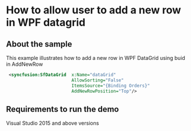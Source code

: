 # How to allow user to add a new row in WPF datagrid

## About the sample
This example illustrates how to add a new row in WPF DataGrid using buid in AddNewRow

```xml
 <syncfusion:SfDataGrid  x:Name="dataGrid" 
                         AllowSorting="False" 
                         ItemsSource="{Binding Orders}" 
                         AddNewRowPosition="Top"/>
```
## Requirements to run the demo
Visual Studio 2015 and above versions
